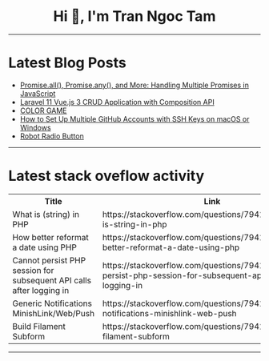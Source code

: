 <h1 align="center">Hi 👋, I'm Tran Ngoc Tam</h1>

---

# Latest Blog Posts 
<!-- BLOG-POST-LIST:START -->
- [Promise.all&lpar;&rpar;, Promise.any&lpar;&rpar;, and More: Handling Multiple Promises in JavaScript](https://dev.to/rakibrahman/promiseall-promiseany-and-more-handling-multiple-promises-in-javascript-32m5)
- [Laravel 11 Vue.js 3 CRUD Application with Composition API](https://dev.to/robin-ivi/laravel-11-vuejs-3-crud-application-with-composition-api-26jj)
- [COLOR GAME](https://dev.to/kvngdav3d/color-game-22k6)
- [How to Set Up Multiple GitHub Accounts with SSH Keys on macOS or Windows](https://dev.to/perumal_s_6c3edb35a8b2242/how-to-set-up-multiple-github-accounts-with-ssh-keys-on-macos-or-windows-1ca3)
- [Robot Radio Button](https://dev.to/preetha_vaishnavi_2b82358/robot-radio-button-5die)
<!-- BLOG-POST-LIST:END -->

---

# Latest stack oveflow activity
<table>
  <tr><th>Title</th><th>Link</th></tr>
  <!-- STACKOVERFLOW:START --><tr><td>What is &lpar;string&rpar; in PHP</td><td>https://stackoverflow.com/questions/79413439/what-is-string-in-php</td></tr><tr><td>How better reformat a date using PHP</td><td>https://stackoverflow.com/questions/79413401/how-better-reformat-a-date-using-php</td></tr><tr><td>Cannot persist PHP session for subsequent API calls after logging in</td><td>https://stackoverflow.com/questions/79413069/cannot-persist-php-session-for-subsequent-api-calls-after-logging-in</td></tr><tr><td>Generic Notifications MinishLink/Web/Push</td><td>https://stackoverflow.com/questions/79412924/generic-notifications-minishlink-web-push</td></tr><tr><td>Build Filament Subform</td><td>https://stackoverflow.com/questions/79412865/build-filament-subform</td></tr><!-- STACKOVERFLOW:END -->
</table>

---


